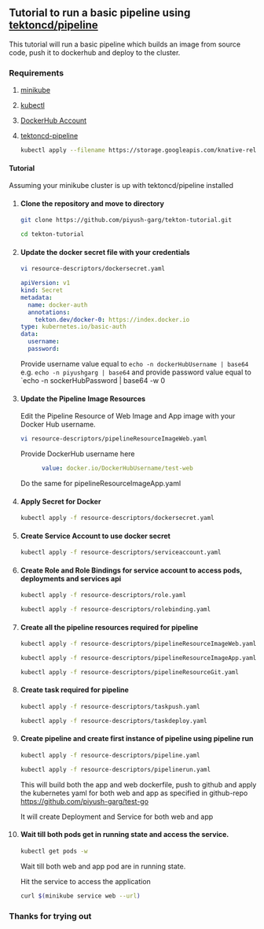 ## Tutorial to run a basic pipeline using [tektoncd/pipeline](https://github.com/tektoncd/pipeline)

This tutorial will run a basic pipeline which builds an image from source code, push it to dockerhub and deploy to the cluster.

### Requirements

1. [minikube](https://kubernetes.io/docs/tasks/tools/install-minikube/)

2. [kubectl](https://kubernetes.io/docs/tasks/tools/install-kubectl/)

3. [DockerHub Account](https://hub.docker.com/)

4. [tektoncd-pipeline](https://github.com/tektoncd/pipeline/blob/master/docs/install.md)
    ```sh
    kubectl apply --filename https://storage.googleapis.com/knative-releases/build-pipeline/latest/release.yaml
    ```

#### Tutorial

Assuming your minikube cluster is up with tektoncd/pipeline installed

1. #### Clone the repository and move to directory

    ```sh
    git clone https://github.com/piyush-garg/tekton-tutorial.git
    ```
    
    ```sh
    cd tekton-tutorial
    ```

2. #### Update the docker secret file with your credentials
    
    ```sh
    vi resource-descriptors/dockersecret.yaml
    ```
    
    ```yaml
    apiVersion: v1
    kind: Secret
    metadata:
      name: docker-auth
      annotations:
        tekton.dev/docker-0: https://index.docker.io
    type: kubernetes.io/basic-auth
    data:
      username: 
      password: 
    ```
    
    Provide username value equal to `echo -n dockerHubUsername | base64` e.g. `echo -n piyushgarg | base64` and 
    provide password value equal to `echo -n sockerHubPassword | base64 -w 0 

3. #### Update the Pipeline Image Resources
    
    Edit the Pipeline Resource of Web Image and App image with your Docker Hub username.
    
    ```sh
    vi resource-descriptors/pipelineResourceImageWeb.yaml
    ```
    
    Provide DockerHub username here 
    
    ```yaml
          value: docker.io/DockerHubUsername/test-web
    ```

    Do the same for pipelineResourceImageApp.yaml

4. #### Apply Secret for Docker

    ```sh
    kubectl apply -f resource-descriptors/dockersecret.yaml
    ```

5. #### Create Service Account to use docker secret

    ```sh
    kubectl apply -f resource-descriptors/serviceaccount.yaml
    ```

6. #### Create Role and Role Bindings for service account to access pods, deployments and services api

    ```sh
    kubectl apply -f resource-descriptors/role.yaml
    ```
    
    ```sh
    kubectl apply -f resource-descriptors/rolebinding.yaml
    ```

7. #### Create all the pipeline resources required for pipeline

    ```sh
    kubectl apply -f resource-descriptors/pipelineResourceImageWeb.yaml
    ```
    
    ```sh
    kubectl apply -f resource-descriptors/pipelineResourceImageApp.yaml
    ```

    ```sh
    kubectl apply -f resource-descriptors/pipelineResourceGit.yaml
    ```

8. #### Create task required for pipeline

    ```sh
    kubectl apply -f resource-descriptors/taskpush.yaml
    ```

    ```sh
    kubectl apply -f resource-descriptors/taskdeploy.yaml
    ```

9. #### Create pipeline and create first instance of pipeline using pipeline run
   
    ```sh
    kubectl apply -f resource-descriptors/pipeline.yaml
    ```
    
    ```sh
    kubectl apply -f resource-descriptors/pipelinerun.yaml
    ```
    
    This will build both the app and web dockerfile, push to github and apply the kubernetes yaml for both web and app as specified in github-repo https://github.com/piyush-garg/test-go
    
    It will create Deployment and Service for both web and app

10. #### Wait till both pods get in running state and access the service.

    ```sh
    kubectl get pods -w
    ```
    
    Wait till both web and app pod are in running state.
    
    Hit the service to access the application
    
    ```sh
    curl $(minikube service web --url)
    ```

### Thanks for trying out
